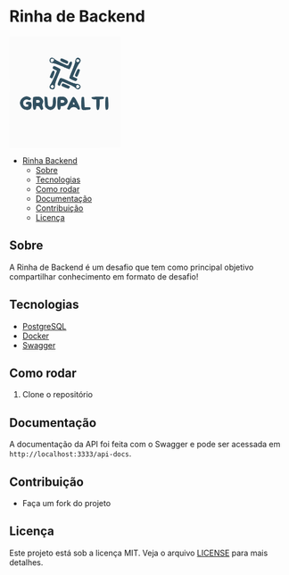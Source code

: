 # Rinha de Backend

<svg xmlns="http://www.w3.org/2000/svg" width="200" height="200" viewBox="0 0 200 200" version="1.1"><path d="M 73.200 39.200 C 71.653 40.747, 71.653 45.253, 73.200 46.800 C 73.860 47.460, 75.858 48, 77.641 48 C 79.423 48, 86.620 50.475, 93.635 53.500 C 100.649 56.525, 106.893 59, 107.510 59 C 109.007 59, 113.357 48.374, 112.633 46.486 C 111.532 43.616, 108.221 44.800, 107 48.500 C 106.365 50.425, 105.495 52, 105.067 52 C 102.703 52, 83.147 42.540, 81.210 40.460 C 78.752 37.820, 75.147 37.253, 73.200 39.200 M 119.655 39.829 C 118.745 40.835, 118 43.058, 118 44.769 C 118 46.481, 115.517 53.638, 112.483 60.674 C 109.448 67.711, 107.172 74.005, 107.423 74.661 C 107.966 76.076, 116.490 80, 119.020 80 C 120.614 80, 122 78.152, 122 76.027 C 122 75.581, 120.230 74.509, 118.067 73.644 L 114.135 72.070 118.911 61.005 C 121.538 54.919, 124.658 49.036, 125.844 47.931 C 128.379 45.569, 128.644 41.787, 126.429 39.571 C 124.341 37.484, 121.686 37.584, 119.655 39.829 M 91.468 41.101 C 90.629 43.744, 91.195 44.267, 98.245 47.363 C 103.779 49.793, 104.028 49.817, 104.995 48.009 C 106.652 44.913, 106.248 44.385, 100.125 41.637 C 93.033 38.454, 92.322 38.410, 91.468 41.101 M 74.362 41.500 C 73.569 43.564, 74.644 46, 76.346 46 C 78.348 46, 80.330 43.302, 79.643 41.513 C 78.894 39.559, 75.110 39.550, 74.362 41.500 M 120.363 42.497 C 120.017 43.398, 120.196 44.596, 120.761 45.161 C 122.391 46.791, 125.500 45.692, 125.500 43.486 C 125.500 40.943, 121.272 40.128, 120.363 42.497 M 78.105 54.804 C 76.870 57.112, 77.711 58.294, 81.750 59.928 C 83.537 60.651, 85 61.371, 85 61.528 C 85 63.180, 75.457 83.950, 73.971 85.530 C 71.763 87.882, 71.380 91.980, 73.200 93.800 C 74.815 95.415, 79.487 95.323, 80.876 93.649 C 81.493 92.906, 81.959 90.544, 81.913 88.399 C 81.857 85.805, 83.531 80.487, 86.914 72.513 C 89.711 65.920, 92 59.933, 92 59.208 C 92 58.021, 82.299 53, 80.007 53 C 79.492 53, 78.636 53.812, 78.105 54.804 M 119.566 64.216 C 117.015 70.098, 116.965 70.501, 118.645 71.729 C 121.290 73.664, 122.017 73.007, 124.834 66.141 C 127.023 60.806, 127.190 59.732, 125.953 58.950 C 123.216 57.218, 122.258 58.008, 119.566 64.216 M 74.622 67.087 C 73.146 70.489, 72.065 73.375, 72.220 73.501 C 72.374 73.626, 73.490 74.244, 74.700 74.873 C 76.730 75.928, 77.063 75.649, 79.026 71.258 C 81.953 64.713, 82.070 61.584, 79.402 61.201 C 77.687 60.956, 76.815 62.030, 74.622 67.087 M 89.163 78.365 C 85.828 85.904, 85.712 86.775, 87.886 87.939 C 90.610 89.397, 90.479 89.481, 92.519 84.958 C 93.521 82.736, 94.827 81.119, 95.421 81.367 C 96.014 81.614, 101 83.689, 106.500 85.979 C 112.461 88.460, 117.240 91.122, 118.333 92.571 C 120.433 95.352, 124.115 95.743, 126.429 93.429 C 129.890 89.967, 126.844 85, 121.260 85 C 119.565 85, 113.075 82.816, 106.839 80.146 C 90.228 73.035, 91.465 73.159, 89.163 78.365 M 93.943 86.107 C 92.560 88.691, 93.006 89.107, 100.349 92.081 C 106.080 94.402, 106.226 94.411, 107.599 92.534 C 108.370 91.480, 109 90.313, 109 89.940 C 109 89.229, 97.528 84, 95.969 84 C 95.475 84, 94.563 84.948, 93.943 86.107 M 74.958 88.550 C 73.896 89.831, 73.961 90.390, 75.336 91.764 C 76.888 93.317, 77.112 93.317, 78.664 91.764 C 80.039 90.390, 80.104 89.831, 79.042 88.550 C 78.334 87.698, 77.415 87, 77 87 C 76.585 87, 75.666 87.698, 74.958 88.550 M 120.362 88.500 C 119.569 90.564, 120.644 93, 122.346 93 C 123.121 93, 124.315 92.325, 125 91.500 C 125.993 90.303, 125.993 89.697, 125 88.500 C 124.315 87.675, 123.121 87, 122.346 87 C 121.571 87, 120.678 87.675, 120.362 88.500 M 26.415 108.421 C 18.571 111.837, 16.469 121.048, 22.076 127.434 C 26.558 132.538, 34.367 133.490, 38.430 129.427 C 40.602 127.255, 40.593 118.441, 38.418 117.607 C 35.281 116.403, 30.227 116.967, 29.604 118.590 C 28.785 120.725, 29.703 122, 32.059 122 C 33.333 122, 34 122.687, 34 124 C 34 126.637, 28.992 126.754, 26.655 124.171 C 22.041 119.073, 26.934 111.404, 33.274 113.797 C 35.516 114.643, 36.706 114.659, 37.673 113.856 C 39.942 111.974, 39.143 109.958, 35.532 108.449 C 31.340 106.697, 30.382 106.694, 26.415 108.421 M 42.667 108.667 C 42.300 109.033, 42 113.928, 42 119.544 C 42 127.362, 42.349 130.044, 43.487 130.989 C 45.787 132.898, 48 131.447, 48 128.031 C 48 125.459, 48.381 125, 50.516 125 C 52.407 125, 53.447 125.870, 54.701 128.500 C 56.424 132.112, 57.468 132.623, 59.935 131.061 C 61.151 130.292, 61.172 129.551, 60.073 126.221 C 59.101 123.275, 59.054 121.767, 59.888 120.210 C 61.628 116.959, 61.216 114.410, 58.411 111.077 C 56.029 108.246, 55.323 108, 49.578 108 C 46.143 108, 43.033 108.300, 42.667 108.667 M 63.148 117.006 C 63.490 125.901, 63.594 126.250, 66.766 129.083 C 70.673 132.573, 75.531 132.944, 79.230 130.034 C 82.901 127.146, 84.136 123.197, 83.800 115.423 C 83.512 108.785, 83.397 108.500, 81 108.500 C 78.600 108.500, 78.480 108.800, 78 116 C 77.428 124.576, 76.796 126, 73.563 126 C 70.031 126, 69.123 124.086, 68.798 115.955 C 68.503 108.582, 68.469 108.496, 65.648 108.174 L 62.795 107.847 63.148 117.006 M 86.607 109.582 C 86.273 110.452, 86 115.347, 86 120.459 C 86 127.467, 86.366 130.059, 87.487 130.989 C 89.787 132.898, 92 131.447, 92 128.031 C 92 125.221, 92.261 125, 95.577 125 C 98.197 125, 99.936 124.218, 102.077 122.077 C 105.702 118.452, 105.804 115.109, 102.411 111.077 C 100.024 108.240, 99.330 108, 93.518 108 C 88.692 108, 87.072 108.371, 86.607 109.582 M 113.279 109.207 C 111.994 110.809, 108.861 116.995, 105.595 124.382 L 103.114 129.991 105.244 131.130 C 107.067 132.106, 107.674 131.892, 109.474 129.635 C 112.417 125.944, 118.553 125.907, 121.468 129.562 C 122.867 131.317, 124.061 131.914, 125.256 131.455 C 127.808 130.476, 127.365 128.542, 122.176 118 C 117.616 108.736, 115.408 106.553, 113.279 109.207 M 129.709 108.624 C 129.319 109.014, 129 114.200, 129 120.148 C 129 132.624, 128.761 132.360, 139.542 131.806 C 144.849 131.533, 145.535 131.254, 145.820 129.250 C 146.118 127.149, 145.772 127, 140.607 127 L 135.075 127 134.788 117.750 C 134.525 109.311, 134.321 108.474, 132.459 108.208 C 131.336 108.047, 130.099 108.235, 129.709 108.624 M 147.473 109.044 C 146.346 110.866, 149.124 113, 152.622 113 L 156 113 156 122.031 C 156 129.171, 156.317 131.184, 157.513 131.643 C 160.772 132.894, 162 130.100, 162 121.438 L 162 113.121 165.750 112.810 C 168.762 112.561, 169.563 112.057, 169.820 110.250 C 170.134 108.034, 169.975 108, 159.129 108 C 152.559 108, 147.858 108.421, 147.473 109.044 M 172.709 108.624 C 172.319 109.014, 172 114.222, 172 120.198 C 172 128.974, 172.291 131.174, 173.513 131.643 C 174.345 131.963, 175.709 131.656, 176.545 130.963 C 177.765 129.950, 178.009 127.613, 177.782 119.101 C 177.521 109.300, 177.346 108.478, 175.459 108.208 C 174.336 108.047, 173.099 108.235, 172.709 108.624 M 48 116.500 C 48 118.861, 48.329 119.095, 51.250 118.813 C 53.729 118.574, 54.500 118.025, 54.500 116.500 C 54.500 114.975, 53.729 114.426, 51.250 114.187 C 48.329 113.905, 48 114.139, 48 116.500 M 92 116.500 C 92 118.861, 92.329 119.095, 95.250 118.813 C 97.729 118.574, 98.500 118.025, 98.500 116.500 C 98.500 114.975, 97.729 114.426, 95.250 114.187 C 92.329 113.905, 92 114.139, 92 116.500 M 114.682 118.652 C 113.451 119.882, 113.969 122, 115.500 122 C 117.166 122, 117.374 121.138, 116.166 119.235 C 115.725 118.539, 115.057 118.277, 114.682 118.652" stroke="none" fill="#325161" fill-rule="evenodd"/><path d="M -0 100.005 L -0 200.010 100.250 199.755 L 200.500 199.500 200.755 99.750 L 201.010 0 100.505 0 L 0 0 -0 100.005 M 0.481 100.500 C 0.481 155.500, 0.602 178.147, 0.750 150.826 C 0.898 123.506, 0.898 78.506, 0.750 50.826 C 0.602 23.147, 0.481 45.500, 0.481 100.500 M 73.200 39.200 C 71.653 40.747, 71.653 45.253, 73.200 46.800 C 73.860 47.460, 75.858 48, 77.641 48 C 79.423 48, 86.620 50.475, 93.635 53.500 C 100.649 56.525, 106.893 59, 107.510 59 C 109.007 59, 113.357 48.374, 112.633 46.486 C 111.532 43.616, 108.221 44.800, 107 48.500 C 106.365 50.425, 105.495 52, 105.067 52 C 102.703 52, 83.147 42.540, 81.210 40.460 C 78.752 37.820, 75.147 37.253, 73.200 39.200 M 119.655 39.829 C 118.745 40.835, 118 43.058, 118 44.769 C 118 46.481, 115.517 53.638, 112.483 60.674 C 109.448 67.711, 107.172 74.005, 107.423 74.661 C 107.966 76.076, 116.490 80, 119.020 80 C 120.614 80, 122 78.152, 122 76.027 C 122 75.581, 120.230 74.509, 118.067 73.644 L 114.135 72.070 118.911 61.005 C 121.538 54.919, 124.658 49.036, 125.844 47.931 C 128.379 45.569, 128.644 41.787, 126.429 39.571 C 124.341 37.484, 121.686 37.584, 119.655 39.829 M 91.468 41.101 C 90.629 43.744, 91.195 44.267, 98.245 47.363 C 103.779 49.793, 104.028 49.817, 104.995 48.009 C 106.652 44.913, 106.248 44.385, 100.125 41.637 C 93.033 38.454, 92.322 38.410, 91.468 41.101 M 74.362 41.500 C 73.569 43.564, 74.644 46, 76.346 46 C 78.348 46, 80.330 43.302, 79.643 41.513 C 78.894 39.559, 75.110 39.550, 74.362 41.500 M 120.363 42.497 C 120.017 43.398, 120.196 44.596, 120.761 45.161 C 122.391 46.791, 125.500 45.692, 125.500 43.486 C 125.500 40.943, 121.272 40.128, 120.363 42.497 M 78.105 54.804 C 76.870 57.112, 77.711 58.294, 81.750 59.928 C 83.537 60.651, 85 61.371, 85 61.528 C 85 63.180, 75.457 83.950, 73.971 85.530 C 71.763 87.882, 71.380 91.980, 73.200 93.800 C 74.815 95.415, 79.487 95.323, 80.876 93.649 C 81.493 92.906, 81.959 90.544, 81.913 88.399 C 81.857 85.805, 83.531 80.487, 86.914 72.513 C 89.711 65.920, 92 59.933, 92 59.208 C 92 58.021, 82.299 53, 80.007 53 C 79.492 53, 78.636 53.812, 78.105 54.804 M 119.566 64.216 C 117.015 70.098, 116.965 70.501, 118.645 71.729 C 121.290 73.664, 122.017 73.007, 124.834 66.141 C 127.023 60.806, 127.190 59.732, 125.953 58.950 C 123.216 57.218, 122.258 58.008, 119.566 64.216 M 74.622 67.087 C 73.146 70.489, 72.065 73.375, 72.220 73.501 C 72.374 73.626, 73.490 74.244, 74.700 74.873 C 76.730 75.928, 77.063 75.649, 79.026 71.258 C 81.953 64.713, 82.070 61.584, 79.402 61.201 C 77.687 60.956, 76.815 62.030, 74.622 67.087 M 89.163 78.365 C 85.828 85.904, 85.712 86.775, 87.886 87.939 C 90.610 89.397, 90.479 89.481, 92.519 84.958 C 93.521 82.736, 94.827 81.119, 95.421 81.367 C 96.014 81.614, 101 83.689, 106.500 85.979 C 112.461 88.460, 117.240 91.122, 118.333 92.571 C 120.433 95.352, 124.115 95.743, 126.429 93.429 C 129.890 89.967, 126.844 85, 121.260 85 C 119.565 85, 113.075 82.816, 106.839 80.146 C 90.228 73.035, 91.465 73.159, 89.163 78.365 M 93.943 86.107 C 92.560 88.691, 93.006 89.107, 100.349 92.081 C 106.080 94.402, 106.226 94.411, 107.599 92.534 C 108.370 91.480, 109 90.313, 109 89.940 C 109 89.229, 97.528 84, 95.969 84 C 95.475 84, 94.563 84.948, 93.943 86.107 M 74.958 88.550 C 73.896 89.831, 73.961 90.390, 75.336 91.764 C 76.888 93.317, 77.112 93.317, 78.664 91.764 C 80.039 90.390, 80.104 89.831, 79.042 88.550 C 78.334 87.698, 77.415 87, 77 87 C 76.585 87, 75.666 87.698, 74.958 88.550 M 120.362 88.500 C 119.569 90.564, 120.644 93, 122.346 93 C 123.121 93, 124.315 92.325, 125 91.500 C 125.993 90.303, 125.993 89.697, 125 88.500 C 124.315 87.675, 123.121 87, 122.346 87 C 121.571 87, 120.678 87.675, 120.362 88.500 M 26.415 108.421 C 18.571 111.837, 16.469 121.048, 22.076 127.434 C 26.558 132.538, 34.367 133.490, 38.430 129.427 C 40.602 127.255, 40.593 118.441, 38.418 117.607 C 35.281 116.403, 30.227 116.967, 29.604 118.590 C 28.785 120.725, 29.703 122, 32.059 122 C 33.333 122, 34 122.687, 34 124 C 34 126.637, 28.992 126.754, 26.655 124.171 C 22.041 119.073, 26.934 111.404, 33.274 113.797 C 35.516 114.643, 36.706 114.659, 37.673 113.856 C 39.942 111.974, 39.143 109.958, 35.532 108.449 C 31.340 106.697, 30.382 106.694, 26.415 108.421 M 42.667 108.667 C 42.300 109.033, 42 113.928, 42 119.544 C 42 127.362, 42.349 130.044, 43.487 130.989 C 45.787 132.898, 48 131.447, 48 128.031 C 48 125.459, 48.381 125, 50.516 125 C 52.407 125, 53.447 125.870, 54.701 128.500 C 56.424 132.112, 57.468 132.623, 59.935 131.061 C 61.151 130.292, 61.172 129.551, 60.073 126.221 C 59.101 123.275, 59.054 121.767, 59.888 120.210 C 61.628 116.959, 61.216 114.410, 58.411 111.077 C 56.029 108.246, 55.323 108, 49.578 108 C 46.143 108, 43.033 108.300, 42.667 108.667 M 63.148 117.006 C 63.490 125.901, 63.594 126.250, 66.766 129.083 C 70.673 132.573, 75.531 132.944, 79.230 130.034 C 82.901 127.146, 84.136 123.197, 83.800 115.423 C 83.512 108.785, 83.397 108.500, 81 108.500 C 78.600 108.500, 78.480 108.800, 78 116 C 77.428 124.576, 76.796 126, 73.563 126 C 70.031 126, 69.123 124.086, 68.798 115.955 C 68.503 108.582, 68.469 108.496, 65.648 108.174 L 62.795 107.847 63.148 117.006 M 86.607 109.582 C 86.273 110.452, 86 115.347, 86 120.459 C 86 127.467, 86.366 130.059, 87.487 130.989 C 89.787 132.898, 92 131.447, 92 128.031 C 92 125.221, 92.261 125, 95.577 125 C 98.197 125, 99.936 124.218, 102.077 122.077 C 105.702 118.452, 105.804 115.109, 102.411 111.077 C 100.024 108.240, 99.330 108, 93.518 108 C 88.692 108, 87.072 108.371, 86.607 109.582 M 113.279 109.207 C 111.994 110.809, 108.861 116.995, 105.595 124.382 L 103.114 129.991 105.244 131.130 C 107.067 132.106, 107.674 131.892, 109.474 129.635 C 112.417 125.944, 118.553 125.907, 121.468 129.562 C 122.867 131.317, 124.061 131.914, 125.256 131.455 C 127.808 130.476, 127.365 128.542, 122.176 118 C 117.616 108.736, 115.408 106.553, 113.279 109.207 M 129.709 108.624 C 129.319 109.014, 129 114.200, 129 120.148 C 129 132.624, 128.761 132.360, 139.542 131.806 C 144.849 131.533, 145.535 131.254, 145.820 129.250 C 146.118 127.149, 145.772 127, 140.607 127 L 135.075 127 134.788 117.750 C 134.525 109.311, 134.321 108.474, 132.459 108.208 C 131.336 108.047, 130.099 108.235, 129.709 108.624 M 147.473 109.044 C 146.346 110.866, 149.124 113, 152.622 113 L 156 113 156 122.031 C 156 129.171, 156.317 131.184, 157.513 131.643 C 160.772 132.894, 162 130.100, 162 121.438 L 162 113.121 165.750 112.810 C 168.762 112.561, 169.563 112.057, 169.820 110.250 C 170.134 108.034, 169.975 108, 159.129 108 C 152.559 108, 147.858 108.421, 147.473 109.044 M 172.709 108.624 C 172.319 109.014, 172 114.222, 172 120.198 C 172 128.974, 172.291 131.174, 173.513 131.643 C 174.345 131.963, 175.709 131.656, 176.545 130.963 C 177.765 129.950, 178.009 127.613, 177.782 119.101 C 177.521 109.300, 177.346 108.478, 175.459 108.208 C 174.336 108.047, 173.099 108.235, 172.709 108.624 M 48 116.500 C 48 118.861, 48.329 119.095, 51.250 118.813 C 53.729 118.574, 54.500 118.025, 54.500 116.500 C 54.500 114.975, 53.729 114.426, 51.250 114.187 C 48.329 113.905, 48 114.139, 48 116.500 M 92 116.500 C 92 118.861, 92.329 119.095, 95.250 118.813 C 97.729 118.574, 98.500 118.025, 98.500 116.500 C 98.500 114.975, 97.729 114.426, 95.250 114.187 C 92.329 113.905, 92 114.139, 92 116.500 M 114.682 118.652 C 113.451 119.882, 113.969 122, 115.500 122 C 117.166 122, 117.374 121.138, 116.166 119.235 C 115.725 118.539, 115.057 118.277, 114.682 118.652" stroke="none" fill="#fbfbfb" fill-rule="evenodd"/></svg>

- [Rinha Backend](#rinha-backend)
  - [Sobre](#sobre)
  - [Tecnologias](#tecnologias)
  - [Como rodar](#como-rodar)
  - [Documentação](#documentação)
  - [Contribuição](#contribuição)
  - [Licença](#licença)

## Sobre

A Rinha de Backend é um desafio que tem como principal objetivo compartilhar conhecimento em formato de desafio!

## Tecnologias

- [PostgreSQL](https://www.postgresql.org/)
- [Docker](https://www.docker.com/)
- [Swagger](https://swagger.io/)

## Como rodar

1. Clone o repositório

## Documentação

A documentação da API foi feita com o Swagger e pode ser acessada em `http://localhost:3333/api-docs`.

## Contribuição

 - Faça um fork do projeto

## Licença

Este projeto está sob a licença MIT. Veja o arquivo [LICENSE](LICENSE) para mais detalhes.
```


